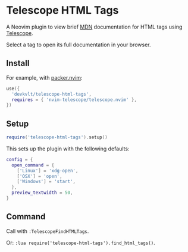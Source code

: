 # Telescope HTML Tags

A Neovim plugin to view brief [MDN](https://developer.mozilla.org/) documentation for HTML tags using [Telescope](nvim-telescope/telescope.nvim).

Select a tag to open its full documentation in your browser.

## Install

For example, with [packer.nvim](https://github.com/wbthomason/packer.nvim):

```lua
use({
  'devkvlt/telescope-html-tags',
  requires = { 'nvim-telescope/telescope.nvim' },
})
```

## Setup

```lua
require('telescope-html-tags').setup()
```

This sets up the plugin with the following defaults:

```lua
config = {
  open_command = {
    ['Linux'] = 'xdg-open',
    ['OSX'] = 'open',
    ['Windows'] = 'start',
  },
  preview_textwidth = 50,
}
```

## Command

Call with `:TelescopeFindHTMLTags`.

Or: `:lua require('telescope-html-tags').find_html_tags()`.

